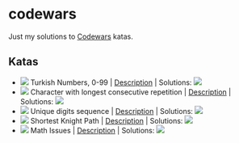 # codewars
Just my solutions to [Codewars](https://www.codewars.com/) katas.

## Katas

- ![](https://img.shields.io/badge/level-7kyu-888888) Turkish Numbers, 0-99 | [Description](https://www.codewars.com/kata/5ebd53ea50d0680031190b96) | Solutions: [![](https://img.shields.io/badge/-JavaScript-F05032?style=flat&logo=javascript&logoColor=white)](turkish_numbers/solution.js)
- ![](https://img.shields.io/badge/level-6kyu-ac760d) Character with longest consecutive repetition | [Description](https://www.codewars.com/kata/586d6cefbcc21eed7a001155) | Solutions: [![](https://img.shields.io/badge/-JavaScript-F05032?style=flat&logo=javascript&logoColor=white)](character_with_longest_consecutive_repetition/solution.js)
- ![](https://img.shields.io/badge/level-5kyu-ac760d) Unique digits sequence | [Description](https://www.codewars.com/kata/599688d0e2800dda4e0001b0) | Solutions: [![](https://img.shields.io/badge/-JavaScript-F05032?style=flat&logo=javascript&logoColor=white)](unique_digits_sequence/solution.js)
- ![](https://img.shields.io/badge/level-4kyu-3c7ebb) Shortest Knight Path | [Description](https://www.codewars.com/kata/549ee8b47111a81214000941) | Solutions: [![](https://img.shields.io/badge/-JavaScript-F05032?style=flat&logo=javascript&logoColor=white)](shortest_knight_path/solution.js)
- ![](https://img.shields.io/badge/level-5kyu-ac760d) Math Issues | [Description](https://www.codewars.com/kata/5267faf57526ea542e0007fb) | Solutions: [![](https://img.shields.io/badge/-JavaScript-F05032?style=flat&logo=javascript&logoColor=white)](math_issues/solution.js)
